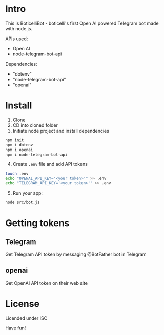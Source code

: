 # Intro

This is BoticelliBot - boticelli's first Open AI powered Telegram bot made with node.js.

APIs used:

- Open AI
- node-telegram-bot-api

Dependencies:

- "dotenv"
- "node-telegram-bot-api"
- "openai"

# Install

1. Clone
2. CD into cloned folder
3. Initiate node project and install dependencies

```bash
npm init
npm i dotenv
npm i openai
npm i node-telegram-bot-api
```

4. Create `.env` file and add API tokens

```bash
touch .env
echo "OPENAI_API_KEY='<your token>'" >> .env
echo "TELEGRAM_API_KEY='<your token>'" >> .env
```
5. Run your app:
```bash
node src/bot.js
```

# Getting tokens

## Telegram

Get Telegram API token by messaging @BotFather bot in Telegram

## openai

Get OpenAI API token on their web site

# License

Licended under ISC

Have fun!
